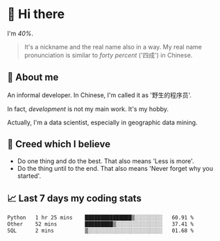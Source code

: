 # 👋 Hi there

I'm *40%*.

> It's a nickname and the real name also in a way.
> My real name pronunciation is similar to *forty percent* ('四成') in Chinese.

## :speech_balloon: About me

An informal developer. In Chinese, I'm called it as '野生的程序员'.

In fact, _development_ is not my main work. It's my hobby.

Actually, I'm a data scientist, especially in geographic data mining.

## :see_no_evil: Creed which I believe

- Do one thing and do the best. That also means 'Less is more'.
- Do the thing until to the end. That also means 'Never forget why you started'.

## :chart_with_upwards_trend: Last 7 days my coding stats

<!--START_SECTION:waka-->

```txt
Python   1 hr 25 mins    ███████████████▒░░░░░░░░░   60.91 %
Other    52 mins         █████████▒░░░░░░░░░░░░░░░   37.41 %
SQL      2 mins          ▒░░░░░░░░░░░░░░░░░░░░░░░░   01.68 %
```

<!--END_SECTION:waka-->
